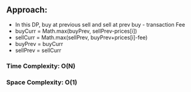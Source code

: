 ## Approach:
* In this DP, buy at previous sell and sell at prev buy - transaction Fee
* buyCurr = Math.max(buyPrev, sellPrev-prices[i])
* sellCurr = Math.max(sellPrev, buyPrev+prices[i]-fee)
* buyPrev = buyCurr
* sellPrev = sellCurr
​
### Time Complexity: O(N)
### Space Complexity: O(1)